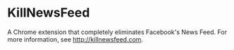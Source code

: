 # KillNewsFeed
A Chrome extension that completely eliminates Facebook's News Feed. For more information, see http://killnewsfeed.com.

